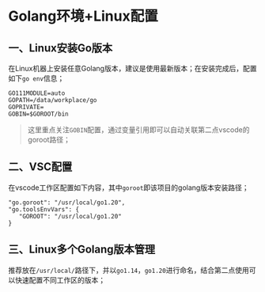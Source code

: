# Golang环境+Linux配置

## 一、Linux安装Go版本
在Linux机器上安装任意Golang版本，建议是使用最新版本；在安装完成后，配置如下`go env`信息；
```
GO111MODULE=auto
GOPATH=/data/workplace/go
GOPRIVATE=
GOBIN=$GOROOT/bin
```
> 这里重点关注`GOBIN`配置，通过变量引用即可以自动关联第二点vscode的goroot路径；

## 二、VSC配置
在vscode工作区配置如下内容，其中`goroot`即该项目的golang版本安装路径；
```
"go.goroot": "/usr/local/go1.20",
"go.toolsEnvVars": {
   "GOROOT": "/usr/local/go1.20"
}
```

## 三、Linux多个Golang版本管理
推荐放在`/usr/local/`路径下，并以`go1.14`，`go1.20`进行命名，结合第二点使用可以快速配置不同工作区的版本；